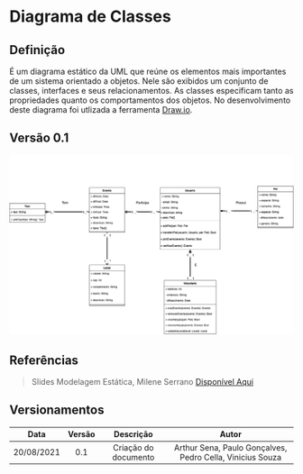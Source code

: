 # Diagrama de Classes

## Definição

É um diagrama estático da UML que reúne os elementos mais importantes de um sistema orientado a objetos. Nele são exibidos um conjunto de classes, interfaces e seus relacionamentos. As classes especificam tanto as propriedades quanto os comportamentos dos objetos. No desenvolvimento deste diagrama foi utlizada a ferramenta <a target="_blank" href="https://draw.io/">Draw.io</a>.

## Versão 0.1

<img src="/images/diagrama_classe.png">

## Referências

> Slides Modelagem Estática, Milene Serrano <a target="_blank" href="https://aprender3.unb.br/pluginfile.php/897132/mod_label/intro/Arquitetura%20e%20Desenho%20de%20Software%20-%20Aula%20Modelagem%20UML%20Est%C3%A1tica%20-%20Profa.%20Milene.pdf">Disponível Aqui</a>

## Versionamentos

|Data|Versão|Descrição|Autor|
|:--------:|:---:|:-------------------: |:-----------:|
|20/08/2021| 0.1 | Criação do documento | Arthur Sena, Paulo Gonçalves, Pedro Cella, Vinicius Souza | 
